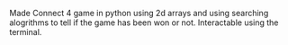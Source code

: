 Made Connect 4 game in python using 2d arrays and using searching alogrithms to tell if the game has been won or not. Interactable using the terminal.

